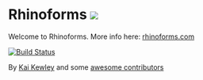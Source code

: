 Rhinoforms <img src="http://rhinoforms.com/images/rhinoforms.png"/>
===========

Welcome to Rhinoforms. More info here: [rhinoforms.com](http://rhinoforms.com)

[![Build Status](https://travis-ci.org/kaicode/rhinoforms.png?branch=master)](https://travis-ci.org/kaicode/rhinoforms)

By [Kai Kewley](https://github.com/kaicode) and some [awesome contributors](https://github.com/kaicode/rhinoforms/graphs/contributors)
